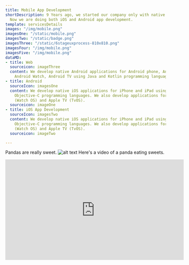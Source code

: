```yaml
---
title: Mobile App Development
shortDescription: 9 Years ago, we started our company only with native iOS app development.
  Now we are doing both iOS and Android app development.
template: servicesDetails
images: "/img/mobile.png"
imagesOne: "/static/mobile.png"
imagesTwo: "/static/badge.png"
imagesThree: "/static/6stageuxprocess-810x810.png"
imagesFour: "/img/mobile.png"
imagesFive: "/img/mobile.png"
dataMD:
- title: Web
  sourceicon: imageThree
  content: We develop native Android applications for Android phone, Android tablet,
    Android Watch, Android TV using Java and Kotlin programming languages.
- title: Android
  sourceIcon: imagesOne
  content: We develop native iOS applications for iPhone and iPad using Swift and
    Objective-C programming languages. We also develop applications for Apple Watch
    (Watch OS) and Apple TV (TvOS).
  sourceicon: imageOne
- title: iOS App Development
  sourceIcon: imagesTwo
  content: We develop native iOS applications for iPhone and iPad using Swift and
    Objective-C programming languages. We also develop applications for Apple Watch
    (Watch OS) and Apple TV (TvOS).
  sourceicon: imageTwo

---
```

Pandas are really sweet.
![alt text](/img/badge.png)
Here's a video of a panda eating sweets.

<iframe width="560" height="315" src="https://www.youtube.com/embed/4n0xNbfJLR8" frameborder="0" allowfullscreen></iframe>